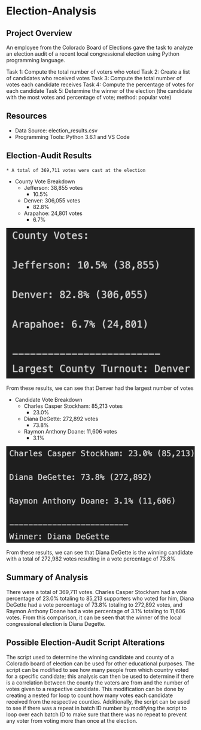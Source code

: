 # Election-Analysis

## Project Overview
An employee from the Colorado Board of Elections gave the task to analyze an election audit of a recent local congressional election using Python programming language.

Task 1: Compute the total number of voters who voted
Task 2: Create a list of candidates who received votes
Task 3: Compute the total number of votes each candidate receives
Task 4: Compute the percentage of votes for each candidate
Task 5: Determine the winner of the election (the candidate with the most votes and percentage of vote; method: popular vote)

## Resources
- Data Source: election_results.csv
- Programming Tools: Python 3.6.1 and VS Code

## Election-Audit Results
    * A total of 369,711 votes were cast at the election
  - County Vote Breakdown
    * Jefferson: 38,855 votes
        * 10.5%
    * Denver: 306,055 votes
        * 82.8%
    * Arapahoe: 24,801 votes
        * 6.7%
        
![County Vote Breakdown](https://github.com/ritawang917/Election-Analysis/blob/main/County.png)

  From these results, we can see that Denver had the largest number of votes

  - Candidate Vote Breakdown
    * Charles Casper Stockham: 85,213 votes
        * 23.0%
    * Diana DeGette: 272,892 votes
        * 73.8%
    * Raymon Anthony Doane: 11,606 votes
        * 3.1%
        
![Candidate Vote Breakdown](https://github.com/ritawang917/Election-Analysis/blob/main/Candidate.png)

  From these results, we can see that Diana DeGette is the winning candidate with a total of 272,982 votes resulting in a vote percentage of 73.8%

## Summary of Analysis
  
  There were a total of 369,711 votes. Charles Casper Stockham had a vote percentage of 23.0% totaling to 85,213 supporters who voted for him, Diana DeGette had a vote percentage of 73.8% totaling to 272,892 votes, and Raymon Anthony Doane had a vote percentage of 3.1% totaling to 11,606 votes. From this comparison, it can be seen that the winner of the local congressional election is Diana Degette.

## Possible Election-Audit Script Alterations

  The script used to determine the winning candidate and county of a Colorado board of election can be used for other educational purposes. The script can be modified to see how many people from which country voted for a specific candidate; this analysis can then be used to determine if there is a correlation between the county the voters are from and the number of votes given to a respective candidate. This modification can be done by creating a nested for loop to count how many votes each candidate received from the respective counties. Additionally, the script can be used to see if there was a repeat in batch ID number by modifying the script to loop over each batch ID to make sure that there was no repeat to prevent any voter from voting more than once at the election. 
